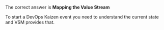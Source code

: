 The correct answer is **Mapping the Value Stream**

To start a DevOps Kaizen event you need to understand the current state and VSM provides that.